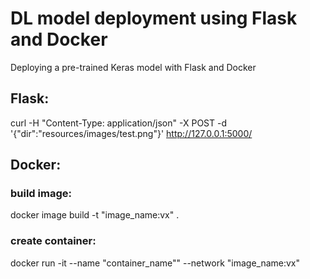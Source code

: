 # DL model deployment using Flask and Docker
Deploying a pre-trained Keras model with Flask and Docker
## Flask:
curl -H "Content-Type: application/json" -X POST -d '{"dir":"resources/images/test.png"}' http://127.0.0.1:5000/
## Docker:
### build image:
docker image build -t "image_name:vx" .
### create container:
docker run -it --name "container_name"" --network "image_name:vx"